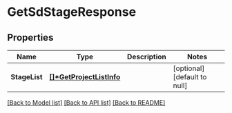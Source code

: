 # GetSdStageResponse

## Properties
Name | Type | Description | Notes
------------ | ------------- | ------------- | -------------
**StageList** | **[[]\*GetProjectListInfo](GetProjectListInfo.md)** |  | [optional] [default to null]

[[Back to Model list]](../README.md#documentation-for-models) [[Back to API list]](../README.md#documentation-for-api-endpoints) [[Back to README]](../README.md)


